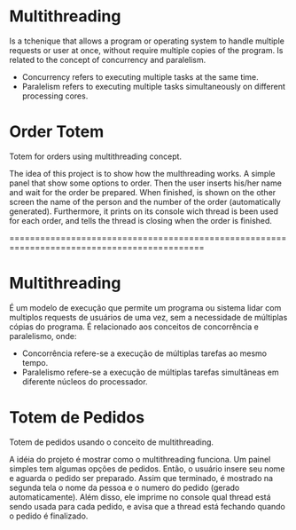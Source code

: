 # Multithreading
Is a tchenique that allows a program or operating system to handle multiple requests or user at once, without require multiple copies of the program. Is related to the concept of concurrency and paralelism.

- Concurrency refers to executing multiple tasks at the same time.
- Paralelism refers to executing multiple tasks simultaneously on different processing cores.

# Order Totem
Totem for orders using multithreading concept.

The idea of this project is to show how the multhreading works. A simple panel that show some options to order. Then the user inserts his/her name and wait for the order be prepared. When finished, is shown on the other screen the name of the person and the number of the order (automatically generated). Furthermore, it prints on its console wich thread is been used for each order, and tells the thread is closing when the order is finished.

============================================================================================

# Multithreading
É um modelo de execução que permite um programa ou sistema lidar com multiplos requests de usuários de uma vez, sem a necessidade de múltiplas cópias do programa. É relacionado aos conceitos de concorrência e paralelismo, onde:

- Concorrência refere-se a execução de múltiplas tarefas ao mesmo tempo.
- Paralelismo refere-se a execução de múltiplas tarefas simultâneas em diferente núcleos do processador.

# Totem de Pedidos
Totem de pedidos usando o conceito de multithreading.

A idéia do projeto é mostrar como o multithreading funciona. Um painel simples tem algumas opções de pedidos. Então, o usuário insere seu nome e aguarda o pedido ser preparado. Assim que terminado, é mostrado na segunda tela o nome da pessoa e o numero do pedido (gerado automaticamente). Além disso, ele imprime no console qual thread está sendo usada para cada pedido, e avisa que a thread está fechando quando o pedido é finalizado.
